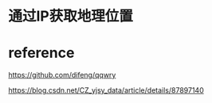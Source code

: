 # 通过IP获取地理位置



# reference 



https://github.com/difeng/qqwry

https://blog.csdn.net/CZ_yjsy_data/article/details/87897140

